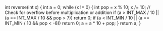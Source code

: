 int reverse(int x) {
        int a = 0;
        while (x != 0) {
            int pop = x % 10;
            x /= 10;
            // Check for overflow before multiplication or addition
            if (a > INT_MAX / 10 || (a == INT_MAX / 10 && pop > 7)) return 0;
            if (a < INT_MIN / 10 || (a == INT_MIN / 10 && pop < -8)) return 0;
            a = a * 10 + pop;
        }
        return a;
    }